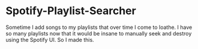 # Spotify-Playlist-Searcher

Sometime I add songs to my playlists that over time I come to loathe.
I have so many playlists now that it would be insane to manually seek and destroy using the Spotify UI.
So I made this.
